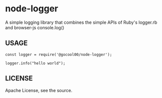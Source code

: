 # node-logger

A simple logging library that combines the simple APIs of Ruby's logger.rb and browser-js console.log()

## USAGE

    const logger = require('@gocool00/node-logger');
    
    logger.info("hello world");
    

## LICENSE

Apache License, see the source.
